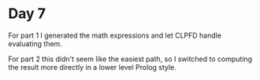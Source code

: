 # Day 7

For part 1 I generated the math expressions and let CLPFD handle
evaluating them.

For part 2 this didn't seem like the easiest path, so I switched
to computing the result more directly in a lower level Prolog style.